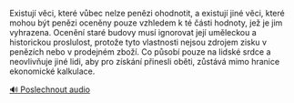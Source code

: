 
Existují věci, které vůbec nelze penězi ohodnotit, a existují jiné věci, které mohou být penězi oceněny pouze vzhledem k té části hodnoty, jež je jim vyhrazena. Ocenění staré budovy musí ignorovat její uměleckou a historickou proslulost, protože tyto vlastnosti nejsou zdrojem zisku v penězích nebo v prodejném zboží. Co působí pouze na lidské srdce a neovlivňuje jiné lidi, aby pro získání přinesli oběti, zůstává mimo hranice ekonomické kalkulace.

[🔊 Poslechnout audio](/data/7-paragraphs/audio/chapter_42/para_007-Existuj-vci-kter-vbec-nelze-penzi-ohodnotit.mp3)
